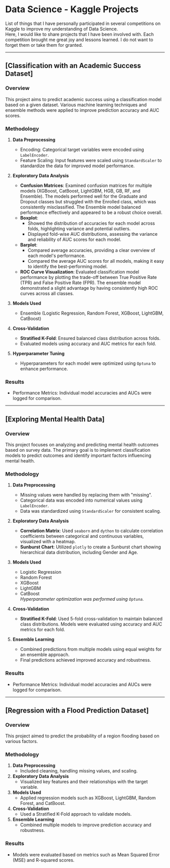 # Data Science - Kaggle Projects

List of things that I have personally participated in several competitions on Kaggle to improve my understanding of Data Science.  
Here, I would like to share projects that I have been involved with. Each competition brought me great joy and lessons learned. I do not want to forget them or take them for granted.

---

## [Classification with an Academic Success Dataset]

### Overview
This project aims to predict academic success using a classification model based on a given dataset. Various machine learning techniques and ensemble methods were applied to improve prediction accuracy and AUC scores.

### Methodology 
1. **Data Preprocessing**
   - Encoding: Categorical target variables were encoded using `LabelEncoder`.
   - Feature Scaling: Input features were scaled using `StandardScaler` to standardize the data for improved model performance.

2. **Exploratory Data Analysis**
   - **Confusion Matrices**: Examined confusion matrices for multiple models (XGBoost, CatBoost, LightGBM, HGB, GB, RF, and Ensemble). The models performed well for the Graduate and Dropout classes but struggled with the Enrolled class, which was consistently misclassified. The Ensemble model balanced performance effectively and appeared to be a robust choice overall.
   - **Boxplot**: 
     - Showed the distribution of accuracies for each model across folds, highlighting variance and potential outliers.
     - Displayed fold-wise AUC distributions, assessing the variance and reliability of AUC scores for each model.
   - **Barplot**: 
     - Compared average accuracies, providing a clear overview of each model's performance.
     - Compared the average AUC scores for all models, making it easy to identify the best-performing model.
   - **ROC Curve Visualization**: Evaluated classification model performance by plotting the trade-off between True Positive Rate (TPR) and False Positive Rate (FPR). The ensemble model demonstrated a slight advantage by having consistently high ROC curves across all classes.

3. **Models Used**
   - Ensemble (Logistic Regression, Random Forest, XGBoost, LightGBM, CatBoost)

4. **Cross-Validation**
   - **Stratified K-Fold**: Ensured balanced class distribution across folds.
   - Evaluated models using accuracy and AUC metrics for each fold.

5. **Hyperparameter Tuning**
   - Hyperparameters for each model were optimized using `Optuna` to enhance performance.

### Results
- Performance Metrics: Individual model accuracies and AUCs were logged for comparison.

---

## [Exploring Mental Health Data]

### Overview
This project focuses on analyzing and predicting mental health outcomes based on survey data. The primary goal is to implement classification models to predict outcomes and identify important factors influencing mental health.

### Methodology 
1. **Data Preprocessing**
   - Missing values were handled by replacing them with "missing".
   - Categorical data was encoded into numerical values using `LabelEncoder`.
   - Data was standardized using `StandardScaler` for consistent scaling.

2. **Exploratory Data Analysis**
   - **Correlation Matrix**: Used `seaborn` and `dython` to calculate correlation coefficients between categorical and continuous variables, visualized with a heatmap.
   - **Sunburst Chart**: Utilized `plotly` to create a Sunburst chart showing hierarchical data distribution, including Gender and Age.

3. **Models Used**
   - Logistic Regression
   - Random Forest
   - XGBoost
   - LightGBM
   - CatBoost  
   *Hyperparameter optimization was performed using `Optuna`.*

4. **Cross-Validation**
   - **Stratified K-Fold**: Used 5-fold cross-validation to maintain balanced class distributions. Models were evaluated using accuracy and AUC metrics for each fold.

5. **Ensemble Learning**
   - Combined predictions from multiple models using equal weights for an ensemble approach.
   - Final predictions achieved improved accuracy and robustness.

### Results
- Performance Metrics: Individual model accuracies and AUCs were logged for comparison.

---

## [Regression with a Flood Prediction Dataset]

### Overview
This project aimed to predict the probability of a region flooding based on various factors.

### Methodology 
1. **Data Preprocessing**
   - Included cleaning, handling missing values, and scaling.
2. **Exploratory Data Analysis**
   - Visualized key features and their relationships with the target variable.
3. **Models Used**
   - Applied regression models such as XGBoost, LightGBM, Random Forest, and CatBoost.
4. **Cross-Validation**
   - Used a Stratified K-Fold approach to validate models.
5. **Ensemble Learning**
   - Combined multiple models to improve prediction accuracy and robustness.

### Results
- Models were evaluated based on metrics such as Mean Squared Error (MSE) and R-squared scores.
